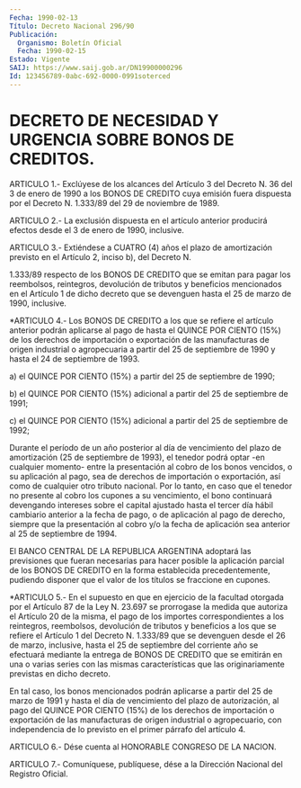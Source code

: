 ```yaml
---
Fecha: 1990-02-13
Título: Decreto Nacional 296/90
Publicación:
  Organismo: Boletín Oficial
  Fecha: 1990-02-15
Estado: Vigente
SAIJ: https://www.saij.gob.ar/DN19900000296
Id: 123456789-0abc-692-0000-0991soterced
---
```

# DECRETO DE NECESIDAD Y URGENCIA SOBRE BONOS DE CREDITOS.

<a id="1"></a>
ARTICULO  1.-  Exclúyese  de  los  alcances del Artículo 3 del Decreto N. 36 del 3 de enero de 1990 a los  BONOS  DE  CREDITO cuya emisión  fuera  dispuesta  por  el  Decreto  N. 1.333/89 del 29  de noviembre de 1989.

<a id="2"></a>
ARTICULO  2.-  La  exclusión dispuesta en el artículo anterior producirá  efectos  desde  el   3  de  enero  de  1990,  inclusive.

<a id="3"></a>
ARTICULO  3.-  Extiéndese  a  CUATRO  (4)  años  el  plazo  de amortización  previsto  en el Artículo 2, inciso b), del Decreto N.

1.333/89 respecto de los  BONOS DE CREDITO que se emitan para pagar los reembolsos, reintegros,  devolución  de  tributos  y beneficios mencionados  en  el  Artículo  1  de dicho decreto que se devenguen hasta el 25 de marzo de 1990, inclusive.

<a id="4"></a>
*ARTICULO  4.-  Los  BONOS  DE CREDITO a los que se refiere el artículo anterior podrán aplicarse  al  pago de hasta el QUINCE POR CIENTO (15%) de los derechos de importación  o  exportación de las manufacturas de origen industrial o agropecuaria a  partir  del  25 de  septiembre  de  1990  y hasta el 24 de septiembre de 1993.

a) el QUINCE POR CIENTO (15%)  a  partir  del  25  de septiembre de 1990;

b)  el  QUINCE  POR  CIENTO  (15%)  adicional  a partir del  25  de septiembre de 1991;

c)  el  QUINCE  POR  CIENTO  (15%)  adicional a partir  del  25  de septiembre de 1992;

Durante el período de un año posterior  al  día  de vencimiento del plazo de amortización (25 de septiembre de 1993),  el tenedor podrá optar -en cualquier momento- entre la presentación al  cobro de los bonos  vencidos,  o  su  aplicación  al  pago,  sea de derechos  de importación  o  exportación,  así  como de cualquier  otro  tributo nacional.  Por lo tanto, en caso que  el  tenedor  no  presente  al cobro los cupones  a  su vencimiento, el bono continuará devengando intereses sobre el capital  ajustado  hasta  el  tercer  día  hábil cambiario  anterior a la fecha de pago, o de aplicación al pago  de derecho, siempre  que  la  presentación  al  cobro  y/o la fecha de aplicación  sea  anterior  al  25  de  septiembre  de  1994.

El BANCO CENTRAL DE LA REPUBLICA ARGENTINA adoptará las previsiones  que fueran necesarias para hacer posible la aplicación parcial de los BONOS DE CREDITO en la forma establecida precedentemente,  pudiendo  disponer que el valor de los títulos se fraccione en cupones.

<a id="5"></a>
*ARTICULO 5.- En el supuesto en que en ejercicio de la facultad otorgada  por  el  Artículo 87 de la Ley N. 23.697 se prorrogase la medida que autoriza  el  Artículo  20  de  la misma, el pago de los importes correspondientes a los reintegros,  reembolsos, devolución de tributos y beneficios a los que se refiere  el  Artículo  1  del Decreto  N.  1.333/89  que  se  devenguen  desde  el  26  de marzo, inclusive,   hasta  el  25  de  septiembre  del  corriente  año  se efectuará mediante  la  entrega de BONOS DE CREDITO que se emitirán en  una o varias series con  las  mismas  características  que  las originariamente previstas en dicho decreto.

En tal  caso,  los  bonos mencionados podrán aplicarse a partir del 25 de marzo de 1991 y  hasta  el  día  de  vencimiento del plazo de autorización, al pago del QUINCE POR CIENTO  (15%) de los derechos de  importación  o  exportación  de  las  manufacturas   de  origen industrial o agropecuario, con independencia de lo previsto  en  el primer párrafo del artículo 4.

<a id="6"></a>
ARTICULO  6.-  Dése cuenta al HONORABLE CONGRESO DE LA NACION.

<a id="7"></a>
ARTICULO  7.-  Comuníquese,  publíquese,  dése  a la Dirección Nacional del Registro Oficial.